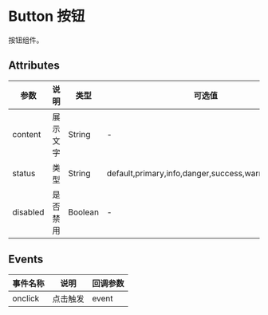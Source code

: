 # Button 按钮

按钮组件。

## Attributes
|参数|说明|类型|可选值|默认值|
|---|---|---|---|---|
|content|展示文字|String|-|-|
|status|类型|String|default,primary,info,danger,success,warning,inverse|default|
|disabled|是否禁用|Boolean|-|false|

## Events
|事件名称|说明|回调参数|
|---|---|---|
|onclick|点击触发|event|